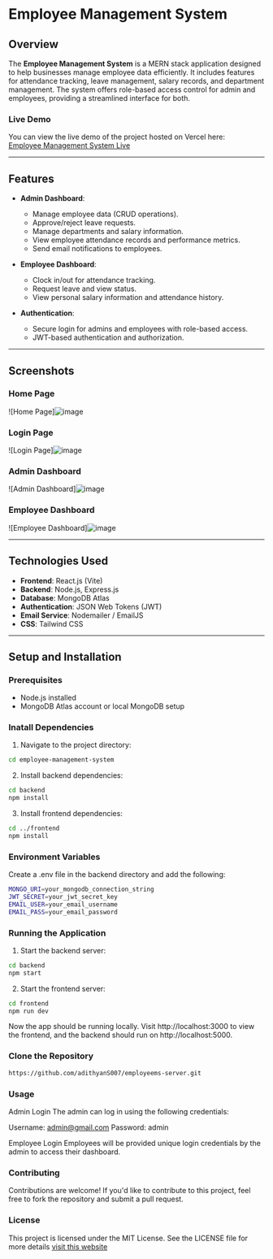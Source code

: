 # Employee Management System

## Overview
The **Employee Management System** is a MERN stack application designed to help businesses manage employee data efficiently. 
It includes features for attendance tracking, leave management, salary records, and department management. 
The system offers role-based access control for admin and employees, providing a streamlined interface for both.

### Live Demo
You can view the live demo of the project hosted on Vercel here:  
[Employee Management System Live](https://employeems-client-pi.vercel.app)  

---

## Features
- **Admin Dashboard**:
  - Manage employee data (CRUD operations).
  - Approve/reject leave requests.
  - Manage departments and salary information.
  - View employee attendance records and performance metrics.
  - Send email notifications to employees.
  
- **Employee Dashboard**:
  - Clock in/out for attendance tracking.
  - Request leave and view status.
  - View personal salary information and attendance history.
  
- **Authentication**:
  - Secure login for admins and employees with role-based access.
  - JWT-based authentication and authorization.

---

## Screenshots

### Home Page
![Home Page]![image](https://github.com/user-attachments/assets/c1d19911-74ea-4f38-af03-8afd175ee5c4)

### Login Page
![Login Page]![image](https://github.com/user-attachments/assets/dbb162da-20ee-436a-880c-c30691231971)

### Admin Dashboard
![Admin Dashboard]![image](https://github.com/user-attachments/assets/f86244e7-a696-4dd3-a8d8-a1a7e7a231a0)

### Employee Dashboard
![Employee Dashboard]![image](https://github.com/user-attachments/assets/585219c1-d5b7-4ee0-a82c-dfe872db0fdc)

---

## Technologies Used
- **Frontend**: React.js (Vite)
- **Backend**: Node.js, Express.js
- **Database**: MongoDB Atlas
- **Authentication**: JSON Web Tokens (JWT)
- **Email Service**: Nodemailer / EmailJS
- **CSS**: Tailwind CSS

---

## Setup and Installation

### Prerequisites
- Node.js installed
- MongoDB Atlas account or local MongoDB setup

### Inatall Dependencies

1. Navigate to the project directory:
```bash
cd employee-management-system
```
2. Install backend dependencies:
```bash
cd backend
npm install
```
3. Install frontend dependencies:
```bash
cd ../frontend
npm install
```
### Environment Variables
Create a .env file in the backend directory and add the following:
```bash
MONGO_URI=your_mongodb_connection_string
JWT_SECRET=your_jwt_secret_key
EMAIL_USER=your_email_username
EMAIL_PASS=your_email_password
```

### Running the Application
1. Start the backend server:
```bash
cd backend
npm start
```
2. Start the frontend server:
```bash
cd frontend
npm run dev
```

Now the app should be running locally. Visit http://localhost:3000 to view the frontend, 
and the backend should run on http://localhost:5000.

### Clone the Repository
```bash
https://github.com/adithyanS007/employeems-server.git 
```

### Usage
Admin Login
The admin can log in using the following credentials:

Username: admin@gmail.com
Password: admin

Employee Login
Employees will be provided unique login credentials by the admin to access their dashboard.


### Contributing
Contributions are welcome! If you'd like to contribute to this project, feel free to fork the repository and submit a pull request.

### License
This project is licensed under the MIT License. See the LICENSE file for more details [visit this website](https://opensource.org/license/MIT)

